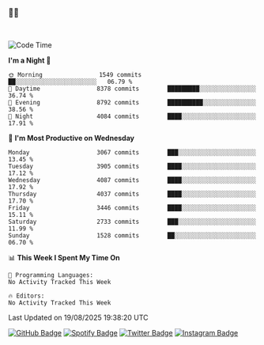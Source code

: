 ### 🤙🍺

<!-- <a href="https://github-readme-stats.vercel.app/api?username=hzak2xx&count_private=true&show_icons=true&theme=dracula">
  <img align="center" src="https://github-readme-stats.vercel.app/api?username=hzak2xx&count_private=true&show_icons=true&theme=dracula" />
</a>
</br> -->
</br>

<!--START_SECTION:waka-->
![Code Time](http://img.shields.io/badge/Code%20Time-4%2C209%20hrs%2040%20mins-blue)

**I'm a Night 🦉** 

```text
🌞 Morning                1549 commits        ██░░░░░░░░░░░░░░░░░░░░░░░   06.79 % 
🌆 Daytime                8378 commits        █████████░░░░░░░░░░░░░░░░   36.74 % 
🌃 Evening                8792 commits        ██████████░░░░░░░░░░░░░░░   38.56 % 
🌙 Night                  4084 commits        ████░░░░░░░░░░░░░░░░░░░░░   17.91 % 
```
📅 **I'm Most Productive on Wednesday** 

```text
Monday                   3067 commits        ███░░░░░░░░░░░░░░░░░░░░░░   13.45 % 
Tuesday                  3905 commits        ████░░░░░░░░░░░░░░░░░░░░░   17.12 % 
Wednesday                4087 commits        ████░░░░░░░░░░░░░░░░░░░░░   17.92 % 
Thursday                 4037 commits        ████░░░░░░░░░░░░░░░░░░░░░   17.70 % 
Friday                   3446 commits        ████░░░░░░░░░░░░░░░░░░░░░   15.11 % 
Saturday                 2733 commits        ███░░░░░░░░░░░░░░░░░░░░░░   11.99 % 
Sunday                   1528 commits        ██░░░░░░░░░░░░░░░░░░░░░░░   06.70 % 
```


📊 **This Week I Spent My Time On** 

```text
💬 Programming Languages: 
No Activity Tracked This Week

🔥 Editors: 
No Activity Tracked This Week
```


 Last Updated on 19/08/2025 19:38:20 UTC
<!--END_SECTION:waka-->

[![GitHub Badge](https://img.shields.io/badge/GitHub-100000?style=for-the-badge&logo=github&logoColor=white)](https://github.com/hzak2xx)
[![Spotify Badge](https://img.shields.io/badge/Spotify-1ED760?&style=for-the-badge&logo=spotify&logoColor=white)](https://open.spotify.com/user/uf90s6sbbh75a1mt44clkhkvf)
[![Twitter Badge](https://img.shields.io/badge/Twitter-1DA1F2?style=for-the-badge&logo=twitter&logoColor=white)](https://twitter.com/hzak2xx)
[![Instagram Badge](https://img.shields.io/badge/Instagram-E4405F?style=for-the-badge&logo=instagram&logoColor=white)](https://www.instagram.com/hzak2xx/)
